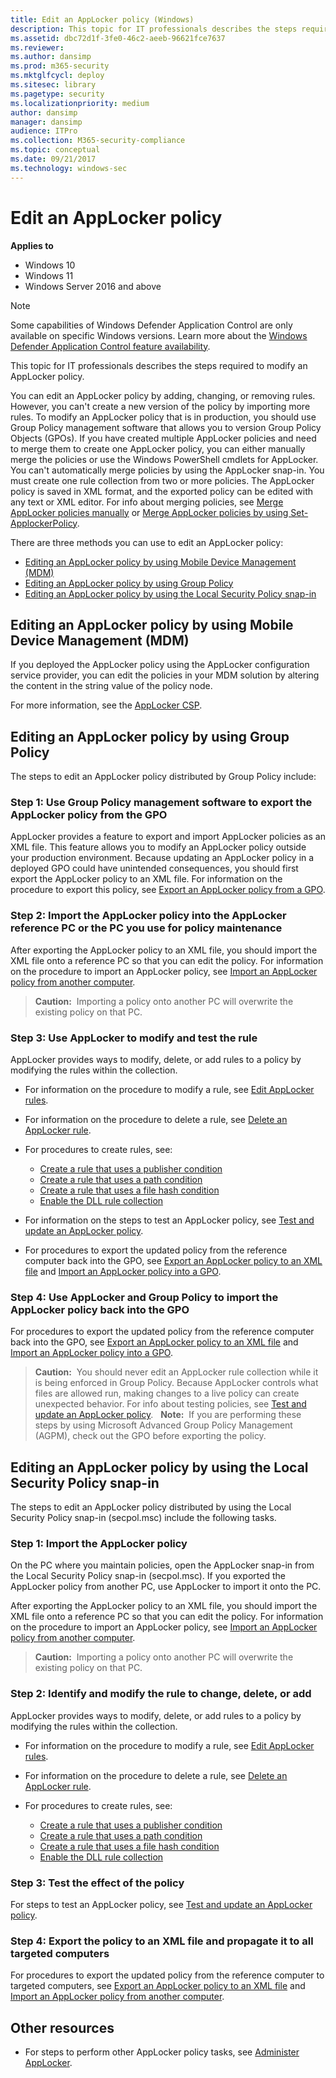 ```yaml
---
title: Edit an AppLocker policy (Windows)
description: This topic for IT professionals describes the steps required to modify an AppLocker policy.
ms.assetid: dbc72d1f-3fe0-46c2-aeeb-96621fce7637
ms.reviewer: 
ms.author: dansimp
ms.prod: m365-security
ms.mktglfcycl: deploy
ms.sitesec: library
ms.pagetype: security
ms.localizationpriority: medium
author: dansimp
manager: dansimp
audience: ITPro
ms.collection: M365-security-compliance
ms.topic: conceptual
ms.date: 09/21/2017
ms.technology: windows-sec
---
```


# Edit an AppLocker policy

**Applies to**

- Windows 10
- Windows 11
- Windows Server 2016 and above

>[!NOTE]
>Some capabilities of Windows Defender Application Control are only available on specific Windows versions. Learn more about the [Windows Defender Application Control feature availability](/windows/security/threat-protection/windows-defender-application-control/feature-availability).

This topic for IT professionals describes the steps required to modify an AppLocker policy.

You can edit an AppLocker policy by adding, changing, or removing rules. However, you can't create a new version of the policy by importing more rules. To modify an AppLocker policy that is in production, you should use Group Policy management software that allows you to version Group Policy Objects (GPOs). If you have created multiple AppLocker policies and need to merge them to create one AppLocker policy, you can either manually merge the policies or use the Windows PowerShell cmdlets for AppLocker. You can't automatically merge policies by using the AppLocker snap-in. You must create one rule collection from two or more policies. The AppLocker policy is saved in XML format, and the exported policy can be edited with any text or XML editor. For info about merging policies, see [Merge AppLocker policies manually](merge-applocker-policies-manually.md) or [Merge AppLocker policies by using Set-ApplockerPolicy](merge-applocker-policies-by-using-set-applockerpolicy.md).

There are three methods you can use to edit an AppLocker policy:

-   [Editing an AppLocker policy by using Mobile Device Management (MDM)](#bkmk-editapppolinmdm)
-   [Editing an AppLocker policy by using Group Policy](#bkmk-editapppolingpo)
-   [Editing an AppLocker policy by using the Local Security Policy snap-in](#bkmk-editapplolnotingpo)

## <a href="" id="bkmk-editapppolinmdm"></a>Editing an AppLocker policy by using Mobile Device Management (MDM)
If you deployed the AppLocker policy using the AppLocker configuration service provider, you can edit the policies in your MDM solution by altering the content in the string value of the policy node.

For more information, see the [AppLocker CSP](/windows/client-management/mdm/applocker-csp).

## <a href="" id="bkmk-editapppolingpo"></a>Editing an AppLocker policy by using Group Policy

The steps to edit an AppLocker policy distributed by Group Policy include:

### Step 1: Use Group Policy management software to export the AppLocker policy from the GPO

AppLocker provides a feature to export and import AppLocker policies as an XML file. This feature allows you to modify an AppLocker policy outside your production environment. Because updating an AppLocker policy in a deployed GPO could have unintended consequences, you should first export the AppLocker policy to an XML file. For information on the procedure to export this policy, see [Export an AppLocker policy from a GPO](export-an-applocker-policy-from-a-gpo.md).

### Step 2: Import the AppLocker policy into the AppLocker reference PC or the PC you use for policy maintenance

After exporting the AppLocker policy to an XML file, you should import the XML file onto a reference PC so that you can edit the policy. For information on the procedure to import an AppLocker policy, see [Import an AppLocker policy from another computer](import-an-applocker-policy-from-another-computer.md).

>**Caution:**  Importing a policy onto another PC will overwrite the existing policy on that PC.
 
### Step 3: Use AppLocker to modify and test the rule

AppLocker provides ways to modify, delete, or add rules to a policy by modifying the rules within the collection.

-   For information on the procedure to modify a rule, see [Edit AppLocker rules](edit-applocker-rules.md).
-   For information on the procedure to delete a rule, see [Delete an AppLocker rule](delete-an-applocker-rule.md).
-   For procedures to create rules, see:

    -   [Create a rule that uses a publisher condition](create-a-rule-that-uses-a-publisher-condition.md)
    -   [Create a rule that uses a path condition](create-a-rule-that-uses-a-path-condition.md)
    -   [Create a rule that uses a file hash condition](create-a-rule-that-uses-a-file-hash-condition.md)
    -   [Enable the DLL rule collection](enable-the-dll-rule-collection.md)

-   For information on the steps to test an AppLocker policy, see [Test and update an AppLocker policy](test-and-update-an-applocker-policy.md).
-   For procedures to export the updated policy from the reference computer back into the GPO, see [Export an AppLocker policy to an XML file](export-an-applocker-policy-to-an-xml-file.md) and [Import an AppLocker policy into a GPO](import-an-applocker-policy-into-a-gpo.md).

### Step 4: Use AppLocker and Group Policy to import the AppLocker policy back into the GPO

For procedures to export the updated policy from the reference computer back into the GPO, see [Export an AppLocker policy to an XML file](export-an-applocker-policy-to-an-xml-file.md) and [Import an AppLocker policy into a GPO](import-an-applocker-policy-into-a-gpo.md).

>**Caution:**  You should never edit an AppLocker rule collection while it is being enforced in Group Policy. Because AppLocker controls what files are allowed run, making changes to a live policy can create unexpected behavior. For info about testing policies, see [Test and update an AppLocker policy](test-and-update-an-applocker-policy.md).
 
>**Note:**  If you are performing these steps by using Microsoft Advanced Group Policy Management (AGPM), check out the GPO before exporting the policy.
 
## <a href="" id="bkmk-editapplolnotingpo"></a>Editing an AppLocker policy by using the Local Security Policy snap-in

The steps to edit an AppLocker policy distributed by using the Local Security Policy snap-in (secpol.msc) include the following tasks.

### Step 1: Import the AppLocker policy

On the PC where you maintain policies, open the AppLocker snap-in from the Local Security Policy snap-in (secpol.msc). If you exported the AppLocker policy from another PC, use AppLocker to import it onto the PC.

After exporting the AppLocker policy to an XML file, you should import the XML file onto a reference PC so that you can edit the policy. For information on the procedure to import an AppLocker policy, see [Import an AppLocker policy from another computer](import-an-applocker-policy-from-another-computer.md).

>**Caution:**  Importing a policy onto another PC will overwrite the existing policy on that PC.
 
### Step 2: Identify and modify the rule to change, delete, or add

AppLocker provides ways to modify, delete, or add rules to a policy by modifying the rules within the collection.

-   For information on the procedure to modify a rule, see [Edit AppLocker rules](edit-applocker-rules.md).
-   For information on the procedure to delete a rule, see [Delete an AppLocker rule](delete-an-applocker-rule.md).
-   For procedures to create rules, see:

    -   [Create a rule that uses a publisher condition](create-a-rule-that-uses-a-publisher-condition.md)
    -   [Create a rule that uses a path condition](create-a-rule-that-uses-a-path-condition.md)
    -   [Create a rule that uses a file hash condition](create-a-rule-that-uses-a-file-hash-condition.md)
    -   [Enable the DLL rule collection](enable-the-dll-rule-collection.md)

### Step 3: Test the effect of the policy

For steps to test an AppLocker policy, see [Test and update an AppLocker policy](test-and-update-an-applocker-policy.md).

### Step 4: Export the policy to an XML file and propagate it to all targeted computers

For procedures to export the updated policy from the reference computer to targeted computers, see [Export an AppLocker policy to an XML file](export-an-applocker-policy-to-an-xml-file.md) and [Import an AppLocker policy from another computer](import-an-applocker-policy-from-another-computer.md).

## Other resources

-   For steps to perform other AppLocker policy tasks, see [Administer AppLocker](administer-applocker.md).
